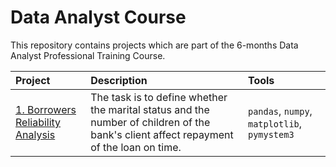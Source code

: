 # Data Analyst Course

This repository contains projects which are part of the 6-months Data Analyst Professional Training Course. 

| Project | Description | Tools |
| :-------------------- | :--------------------- |:---------------------------|
| [1. Borrowers Reliability Analysis](https://nbviewer.org/github/plgesha/data-analyst-professional-training-course-projects/blob/master/Borrowers%20Reliability%20Analysis/borrowers_reliability_analysis.ipynb) | The task is to define whether the marital status and the number of children of the bank's client affect repayment of the loan on time. | `pandas`, `numpy`, `matplotlib`, `pymystem3` |

